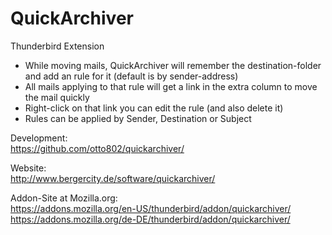 QuickArchiver
=============

Thunderbird Extension 

* While moving mails, QuickArchiver will remember the destination-folder and add an rule for it (default is by sender-address)
* All mails applying to that rule will get a link in the extra column to move the mail quickly
* Right-click on that link you can edit the rule (and also delete it)
* Rules can be applied by Sender, Destination or Subject

Development:  
https://github.com/otto802/quickarchiver/

Website:  
http://www.bergercity.de/software/quickarchiver/

Addon-Site at Mozilla.org:  
https://addons.mozilla.org/en-US/thunderbird/addon/quickarchiver/  
https://addons.mozilla.org/de-DE/thunderbird/addon/quickarchiver/
